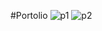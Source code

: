 #Portolio
![p1](https://github.com/user-attachments/assets/48c31456-e93e-4ea6-a548-c66c06049b65)
![p2](https://github.com/user-attachments/assets/d72890ad-56fc-4876-93e5-28be92a78eb7)

